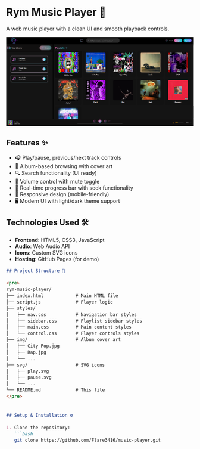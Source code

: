 # Rym Music Player 🎵

A web music player with a clean UI and smooth playback controls.

![Rym Player Screenshot](screenshot.png) *<!-- Add screenshot later -->*

## Features ✨

- 🎧 Play/pause, previous/next track controls
- 📁 Album-based browsing with cover art
- 🔍 Search functionality (UI ready)
- 📶 Volume control with mute toggle
- 🎼 Real-time progress bar with seek functionality
- 📱 Responsive design (mobile-friendly)
- 🖥️ Modern UI with light/dark theme support

## Technologies Used 🛠️

- **Frontend**: HTML5, CSS3, JavaScript
- **Audio**: Web Audio API
- **Icons**: Custom SVG icons
- **Hosting**: GitHub Pages (for demo)

```markdown
## Project Structure 📂

<pre>
rym-music-player/
├── index.html            # Main HTML file
├── script.js             # Player logic
├── styles/
│   ├── nav.css           # Navigation bar styles
│   ├── sidebar.css       # Playlist sidebar styles
│   ├── main.css          # Main content styles
│   └── control.css       # Player controls styles
├── img/                  # Album cover art
│   ├── City Pop.jpg
│   ├── Rap.jpg
│   └── ...
├── svg/                  # SVG icons
│   ├── play.svg
│   ├── pause.svg
│   └── ...
└── README.md             # This file
</pre>


## Setup & Installation ⚙️

1. Clone the repository:
   ```bash
   git clone https://github.com/Flare3416/music-player.git
